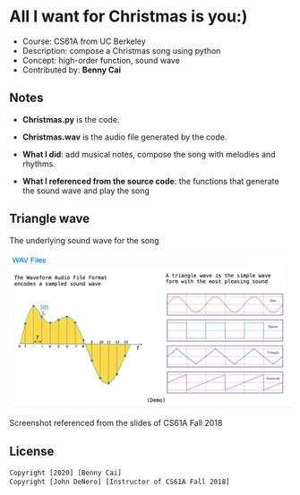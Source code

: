 # All I want for Christmas is you:)

- Course: CS61A from UC Berkeley
- Description: compose a Christmas song using python
- Concept: high-order function, sound wave
- Contributed by: **Benny Cai**

## Notes
- **Christmas.py** is the code.
- **Christmas.wav** is the audio file generated by the code.  

- **What I did**: add musical notes, compose the song with melodies and rhythms. 
- **What I referenced from the source code**: the functions that generate the sound wave and play the song

## Triangle wave
The underlying sound wave for the song  

<img src="wave.png" width="600">

Screenshot referenced from the slides of CS61A Fall 2018

## License

    Copyright [2020] [Benny Cai]
    Copyright [John DeNero] [Instructor of CS61A Fall 2018]
